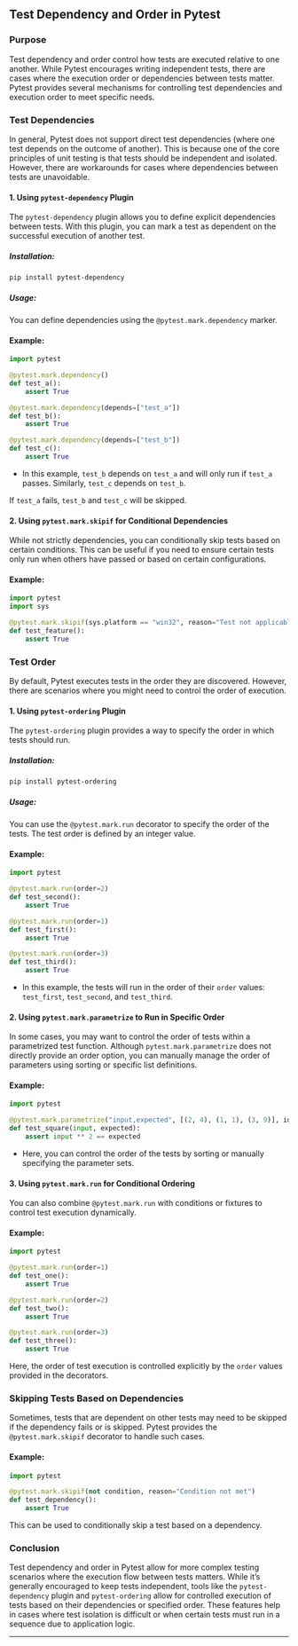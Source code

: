 ## Test Dependency and Order in Pytest

### Purpose

Test dependency and order control how tests are executed relative to one another. While Pytest encourages writing independent tests, there are cases where the execution order or dependencies between tests matter. Pytest provides several mechanisms for controlling test dependencies and execution order to meet specific needs.

### Test Dependencies

In general, Pytest does not support direct test dependencies (where one test depends on the outcome of another). This is because one of the core principles of unit testing is that tests should be independent and isolated. However, there are workarounds for cases where dependencies between tests are unavoidable.

#### 1. **Using `pytest-dependency` Plugin**

The `pytest-dependency` plugin allows you to define explicit dependencies between tests. With this plugin, you can mark a test as dependent on the successful execution of another test.

##### Installation:

```bash
pip install pytest-dependency
```

##### Usage:

You can define dependencies using the `@pytest.mark.dependency` marker.

#### Example:

```python
import pytest

@pytest.mark.dependency()
def test_a():
    assert True

@pytest.mark.dependency(depends=["test_a"])
def test_b():
    assert True

@pytest.mark.dependency(depends=["test_b"])
def test_c():
    assert True
```

* In this example, `test_b` depends on `test_a` and will only run if `test_a` passes. Similarly, `test_c` depends on `test_b`.

If `test_a` fails, `test_b` and `test_c` will be skipped.

#### 2. **Using `pytest.mark.skipif` for Conditional Dependencies**

While not strictly dependencies, you can conditionally skip tests based on certain conditions. This can be useful if you need to ensure certain tests only run when others have passed or based on certain configurations.

#### Example:

```python
import pytest
import sys

@pytest.mark.skipif(sys.platform == "win32", reason="Test not applicable on Windows")
def test_feature():
    assert True
```

### Test Order

By default, Pytest executes tests in the order they are discovered. However, there are scenarios where you might need to control the order of execution.

#### 1. **Using `pytest-ordering` Plugin**

The `pytest-ordering` plugin provides a way to specify the order in which tests should run.

##### Installation:

```bash
pip install pytest-ordering
```

##### Usage:

You can use the `@pytest.mark.run` decorator to specify the order of the tests. The test order is defined by an integer value.

#### Example:

```python
import pytest

@pytest.mark.run(order=2)
def test_second():
    assert True

@pytest.mark.run(order=1)
def test_first():
    assert True

@pytest.mark.run(order=3)
def test_third():
    assert True
```

* In this example, the tests will run in the order of their `order` values: `test_first`, `test_second`, and `test_third`.

#### 2. **Using `pytest.mark.parametrize` to Run in Specific Order**

In some cases, you may want to control the order of tests within a parametrized test function. Although `pytest.mark.parametrize` does not directly provide an order option, you can manually manage the order of parameters using sorting or specific list definitions.

#### Example:

```python
import pytest

@pytest.mark.parametrize("input,expected", [(2, 4), (1, 1), (3, 9)], ids=["test_2", "test_1", "test_3"])
def test_square(input, expected):
    assert input ** 2 == expected
```

* Here, you can control the order of the tests by sorting or manually specifying the parameter sets.

#### 3. **Using `pytest.mark.run` for Conditional Ordering**

You can also combine `@pytest.mark.run` with conditions or fixtures to control test execution dynamically.

#### Example:

```python
import pytest

@pytest.mark.run(order=1)
def test_one():
    assert True

@pytest.mark.run(order=2)
def test_two():
    assert True

@pytest.mark.run(order=3)
def test_three():
    assert True
```

Here, the order of test execution is controlled explicitly by the `order` values provided in the decorators.

### Skipping Tests Based on Dependencies

Sometimes, tests that are dependent on other tests may need to be skipped if the dependency fails or is skipped. Pytest provides the `@pytest.mark.skipif` decorator to handle such cases.

#### Example:

```python
import pytest

@pytest.mark.skipif(not condition, reason="Condition not met")
def test_dependency():
    assert True
```

This can be used to conditionally skip a test based on a dependency.

### Conclusion

Test dependency and order in Pytest allow for more complex testing scenarios where the execution flow between tests matters. While it’s generally encouraged to keep tests independent, tools like the `pytest-dependency` plugin and `pytest-ordering` allow for controlled execution of tests based on their dependencies or specified order. These features help in cases where test isolation is difficult or when certain tests must run in a sequence due to application logic.

---